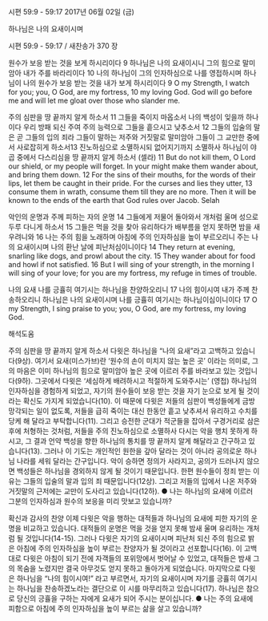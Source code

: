 시편 59:9 - 59:17 
2017년 06월 02일 (금)

하나님은 나의 요새이시며



시편 59:9 - 59:17 / 새찬송가 370 장


원수가 보응 받는 것을 보게 하시리이다
9 하나님은 나의 요새이시니 그의 힘으로 말미암아 내가 주를 바라리이다 10 나의 하나님이 그의 인자하심으로 나를 영접하시며 하나님이 나의 원수가 보응 받는 것을 내가 보게 하시리이다
9 O my Strength, I watch for you; you, O God, are my fortress, 10 my loving God. God will go before me and will let me gloat over those who slander me.

주의 심판을 땅 끝까지 알게 하소서
11 그들을 죽이지 마옵소서 나의 백성이 잊을까 하나이다 우리 방패 되신 주여 주의 능력으로 그들을 흩으시고 낮추소서 12 그들의 입술의 말은 곧 그들의 입의 죄라 그들이 말하는 저주와 거짓말로 말미암아 그들이 그 교만한 중에서 사로잡히게 하소서13 진노하심으로 소멸하시되 없어지기까지 소멸하사 하나님이 야곱 중에서 다스리심을 땅 끝까지 알게 하소서 (셀라)
11 But do not kill them, O Lord our shield, or my people will forget. In your might make them wander about, and bring them down. 12 For the sins of their mouths, for the words of their lips, let them be caught in their pride. For the curses and lies they utter, 13 consume them in wrath, consume them till they are no more. Then it will be known to the ends of the earth that God rules over Jacob. Selah

악인의 운명과 주께 피하는 자의 운명
14 그들에게 저물어 돌아와서 개처럼 울며 성으로 두루 다니게 하소서 15 그들은 먹을 것을 찾아 유리하다가 배부름을 얻지 못하면 밤을 새우려니와 16 나는 주의 힘을 노래하며 아침에 주의 인자하심을 높이 부르오리니 주는 나의 요새이시며 나의 환난 날에 피난처심이니이다
14 They return at evening, snarling like dogs, and prowl about the city. 15 They wander about for food and howl if not satisfied. 16 But I will sing of your strength, in the morning I will sing of your love; for you are my fortress, my refuge in times of trouble.

나의 요새 나를 긍휼히 여기시는 하나님을 찬양하오리니
17 나의 힘이시여 내가 주께 찬송하오리니 하나님은 나의 요새이시며 나를 긍휼히 여기시는 하나님이심이니이다
17 O my Strength, I sing praise to you; you, O God, are my fortress, my loving God.

해석도움





주의 심판을 땅 끝까지 알게 하소서
다윗은 하나님을 “나의 요새”라고 고백하고 있습니다(9상). 여기서 요새(미스가브)란 ‘원수의 손이 미치지
않는 높은 곳’ 이라는 의미로, 그의 마음은 이미 하나님의 힘으로 말미암아 높은 곳에 이르러 주를 바라보고 있는 것입니다(9하). 그곳에서 다윗은 ‘세심하게 배려하시고 적절하게 도와주시는’ (영접) 하나님의 인자하심을 경험하게 되었고, 자기의 원수들이 보응 받는 것을 자기 눈으로 보게 될 것이라는 확신도
가지게 되었습니다(10). 이 때문에 다윗은 저들의 심판이 백성들에게 금방 망각되는 일이 없도록, 저들을 급히 죽이는 대신 한동안 흩고 낮추셔서 유리하고 수치를 당케 해 달라고 부탁합니다(11). 그리고 승전한 군대가 적군들을 잡아서 구경거리로 삼은 후에 처형하는 것처럼, 저들을 주의 진노하심으로 소멸하사 다시는 악을 행치 못하게 하시고, 그 결과 언약 백성을 향한 하나님의 통치를 땅 끝까지 알게 해달라고 간구하고 있습니다(13). 그러나 이 기도는 개인적인 원한을 갚아 달라는 것이 아니라 공의로운 하나님 나라를 세워 달라는 간구입니다. 악이 승하면 정의가 사라지고, 공의가 드러나지 않으면 백성들은 하나님을 경외하지 않게 될 것이기 때문입니다. 한편 원수들이 정죄 받는 이유는 그들의 입술의 말과 입의 죄 때문입니다(12상). 그리고 저들의 입에서 나온 저주와 거짓말의 근저에는 교만이 도사리고 있습니다(12하).
● 나는 하나님의 요새에 이르러 그분의 인자하심과 원수의 보응을 미리 맛보고 있습니까?

확신과 감사의 찬양
이제 다윗은 악을 행하는 대적들과 하나님의 요새에 피한 자기의 운명을 비교하고 있습니다. 대적들의 운명은 먹을 것을 얻지 못해 밤새 울며 유리하는 개처럼 될 것입니다(14-15). 그러나 다윗은 자기의 요새이시며 피난처 되신 주의 힘으로 밝은 아침에 주의 인자하심을 높이 부르는 찬양자가 될 것이라고 선포합니다(16). 이 고백대로 다윗은 아침이 되기 전에 자객들의 포위망에서 벗어날 수 있었고, 대적들은 밤새 그의 목숨을 노렸지만 결국 아무것도 얻지 못하고 돌아가게 되었습니다. 마지막으로 다윗은 하나님을 “나의 힘이시여!” 라고 부르면서, 자기의 요새이시며 자기를 긍휼히 여기시는 하나님을 찬송하겠노라는 결단으로 이 시를 마무리하고 있습니다(17). 하나님은 참으로 당신의 긍휼을 구하는 자에게 요새가 되어 주시는 분이십니다.
● 나는 주의 요새에 피함으로 아침에 주의 인자하심을 높이 부르는 삶을 살고 있습니까?